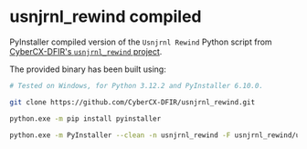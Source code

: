 # usnjrnl_rewind compiled

PyInstaller compiled version of the `Usnjrnl Rewind` Python script from
[CyberCX-DFIR's `usnjrnl_rewind` project](https://github.com/CyberCX-DFIR/usnjrnl_rewind).

The provided binary has been built using:

```bash
# Tested on Windows, for Python 3.12.2 and PyInstaller 6.10.0.

git clone https://github.com/CyberCX-DFIR/usnjrnl_rewind.git

python.exe -m pip install pyinstaller

python.exe -m PyInstaller --clean -n usnjrnl_rewind -F usnjrnl_rewind/usnjrnl_rewind.py
```
